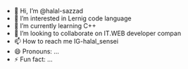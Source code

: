- 👋 Hi, I’m @halal-sazzad
- 👀 I’m interested in Lernig code language
- 🌱 I’m currently learning C++
- 💞️ I’m looking to collaborate on IT.WEB developer compan
- 📫 How to reach me IG-halal_sensei
- 😄 Pronouns: ...
- ⚡ Fun fact: ...

<!---
halal-sazzad/halal-sazzad is a ✨ special ✨ repository because its `README.md` (this file) appears on your GitHub profile.
You can click the Preview link to take a look at your changes.
--->
